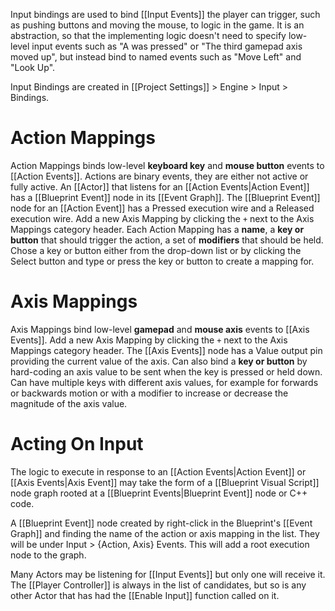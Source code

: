 Input bindings are used to bind [[Input Events]] the player can trigger, such as pushing buttons and moving the mouse, to logic in the game.
It is an abstraction, so that the implementing logic doesn't need to specify low-level input events such as "A was pressed" or "The third gamepad axis moved up", but instead bind to named events such as "Move Left" and "Look Up".

Input Bindings are created in [[Project Settings]] > Engine > Input > Bindings.

# Action Mappings
Action Mappings binds low-level **keyboard key** and **mouse button** events to [[Action Events]].
Actions are binary events, they are either not active or fully active.
An [[Actor]] that listens for an [[Action Events|Action Event]] has a [[Blueprint Event]] node in its [[Event Graph]].
The [[Blueprint Event]] node for an [[Action Event]] has a Pressed execution wire and a Released execution wire.
Add a new Axis Mapping by clicking the `+` next to the Axis Mappings category header.
Each Action Mapping has a **name**, a **key or button** that should trigger the action, a set of **modifiers** that should be held.
Chose a key or button either from the drop-down list or by clicking the Select button and type or press the key or button to create a mapping for.

# Axis Mappings
Axis Mappings bind low-level **gamepad** and **mouse axis** events to [[Axis Events]].
Add a new Axis Mapping by clicking the `+` next to the Axis Mappings category header.
The [[Axis Events]] node has a Value output pin providing the current value of the axis.
Can also bind a **key or button** by hard-coding an axis value to be sent when the key is pressed or held down.
Can have multiple keys with different axis values, for example for forwards or backwards motion or with a modifier to increase or decrease the magnitude of the axis value.

# Acting On Input
The logic to execute in response to an [[Action Events|Action Event]] or [[Axis Events|Axis Event]]  may take the form of a [[Blueprint Visual Script]] node graph rooted at a [[Blueprint Events|Blueprint Event]] node or C++ code.

A [[Blueprint Event]] node created by right-click in the Blueprint's [[Event Graph]] and finding the name of the action or axis mapping in the list.
They will be under Input > {Action, Axis} Events.
This will add a root execution node to the graph.

Many Actors may be listening for [[Input Events]] but only one will receive it.
The [[Player Controller]] is always in the list of candidates, but so is any other Actor that has had the [[Enable Input]] function called on it.

